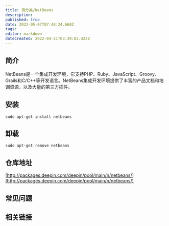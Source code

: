 ```yaml
---
title: 待分类/NetBeans
description: 
published: true
date: 2022-05-07T07:48:24.660Z
tags: 
editor: markdown
dateCreated: 2022-04-21T03:39:02.422Z
---
```


## 简介

NetBeans是一个集成开发环境，它支持PHP、Ruby、JavaScript、Groovy、Grails和C/C++等开发语言。NetBeans集成开发环境提供了丰富的产品文档和培训资源，以及大量的第三方插件。

## 安装

`sudo apt-get install netbeans`

## 卸载

`sudo apt-get remove netbeans`

## 仓库地址

[http://packages.deepin.com/deepin/pool/main/n/netbeans/](http://packages.deepin.com/deepin/pool/main/n/netbeans/)

## 常见问题

## 相关链接
